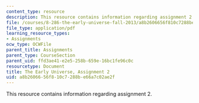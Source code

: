 ```yaml
---
content_type: resource
description: This resource contains information regarding assignment 2.
file: /courses/8-286-the-early-universe-fall-2013/a8b2606656f810c7288be66a7c02ae2f_MIT8_286F13_ps2.pdf
file_type: application/pdf
learning_resource_types:
- Assignments
ocw_type: OCWFile
parent_title: Assignments
parent_type: CourseSection
parent_uid: ffd3ae41-e2e5-258b-659e-16bc1fe96c0c
resourcetype: Document
title: The Early Universe, Assignment 2
uid: a8b26066-56f8-10c7-288b-e66a7c02ae2f
---
```

This resource contains information regarding assignment 2.